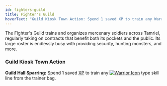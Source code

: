 ```yaml
---
id: fighters-guild
title: Fighter's Guild
hoverText: "Guild Kiosk Town Action: Spend 1 saved XP to train any Warrior type skill line from the trainer bag."
---
```


The Fighter's Guild trains and organizes mercenary soldiers across Tamriel, regularly taking on contracts that benefit both its pockets and the public. Its large roster is endlessly busy with providing security, hunting monsters, and more.

### Guild Kiosk Town Action
**Guild Hall Sparring:** Spend 1 saved [XP](/docs/all/other/xp) to train any [<img src="/icons/warrior.svg" alt="Warrior Icon" class="icon-svg" />](/docs/category/warrior-skills/) type skill line from the trainer bag.